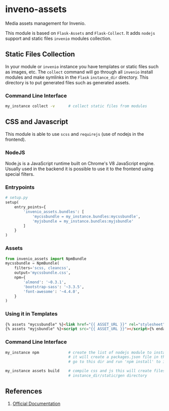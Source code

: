 # inveno-assets

Media assets management for Invenio.

This module is based on `Flask-Assets` and `Flask-Collect`. It adds `nodejs` support and static files `invenio` modules collection.


## Static Files Collection

In your module or `invenio` instance you have templates or static files such as images, etc. The `collect` command will go through all `invenio` install modules and make symlinks in the `Flask` `instance_dir` directory. This directory is to put generated files such as generated assets.

### Command Line Interface

```bash
my_instance collect -v      # collect static files from modules
```


## CSS and Javascript

This module is able to use `scss` and `requirejs` (use of nodejs in the frontend).

### NodeJS

Node.js is a JavaScript runtime built on Chrome's V8 JavaScript engine. Usually used in the backend it is possible to use it to the frontend using special filters.

### Entrypoints

```python
# setup.py
setup(
    entry_points={
        'invenio_assets.bundles': [
            'mycssbundle = my_instance.bundles:mycssbundle',
            'myjsbundle = my_instance.bundles:myjsbundle'
        ]
    }
)
 ```

### Assets

```python
from invenio_assets import NpmBundle
mycssbundle = NpmBundle(
    filters='scss, cleancss',
    output='mycssbundle.css',
    npm={
        'almond': '~0.3.1',
        'bootstrap-sass': '~3.3.5',
        'font-awesome': '~4.4.0',
    }
)
```

### Using it in Templates

```html
{% assets "mycssbundle" %}<link href="{{ ASSET_URL }}" rel="stylesheet">{% endassets %}
{% assets "myjsbundle" %}<script src="{{ ASSET_URL }}"></script>{% endassets %}

```

### Command Line Interface

```bash
my_instance npm             # create the list of nodejs module to install
                            # it will create a packages.json file in the instance_dir/static
                            # go to this dir and run 'npm install' to install js packages

my_instance assets build    # compile css and js this will create files in the
                            # instance_dir/static/gen directory
```


## References

1. [Official Documentation](https://invenio-assets.readthedocs.io)